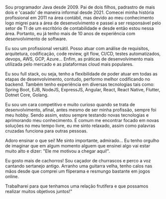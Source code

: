 Sou programador Java desde 2009. Pai de dois filhos, padrastro de mais dois e 'casado' de maneira informal desde 2021. Comecei minha história profissional em 2011 na área contábil, mas devido ao meu conhecimento logo migrei para a área de desenvolvimento e passei a ser responsável pelo setor de TI de um escritório de contabilidade e desde então estou nessa área. Portanto, eu já tenho mais de 10 anos de experiência com desenvolvimento de software.

Eu sou um profissional versátil. Posso atuar com análise de requisitos, arquitetura, codificação, code review, git flow, CI/CD, testes automatizados, devops, AWS, GCP, Azure... Enfim, as práticas de desenvolvimento mais utilizada pelo mercado e as plataformas cloud mais populares.

Eu sou full stack, ou seja, tenho a flexibilidade de poder atuar em todas as etapas de desenvolvimento, contudo, performo melhor codificando no backend. Também tenho experiência em diversas tecnologias tais como: Spring Boot, EJB, NodeJS, ExpressJS, Angular, React, React Native, Flutter, Dotnet Core, Golang.

Eu sou um cara competitivo e muito curioso quando se trata de desenvolvimento, afinal, antes mesmo de ser minha profissão, sempre foi meu hobby. Sendo assim, estou sempre testando novas tecnologias e aprimorando meu conhecimento. É comum me encontrar focado em novas soluções no meu tempo livre, eu me sinto relaxado, assim como palavras cruzadas funciona para outras pessoas.

Adoro ensinar o que sei! Me sinto importante, admirado... Eu tenho orgulho de imaginar que em algum momento alguem que ensinei algo vai estar muito alto e dizer: "Ele me motivou a chegar aqui!".

Eu gosto mais de cachorros! Sou caçador de churrascos e perco a voz cantando sertanejo antigo. Arranho uma guitarra velha, tenho calos nas mãos desde que comprei um fliperama e resmungo bastante em jogos online.

Trabalharei para que tenhamos uma relação frutífera e que possamos realizar muitos objetivos juntos!"